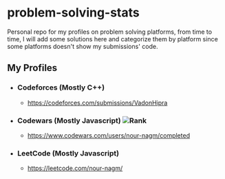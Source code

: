 # problem-solving-stats
Personal repo for my profiles on problem solving platforms, from time to time, I will add some solutions here and categorize them by platform since some platforms doesn't show my submissions' code.

## My Profiles
- ### **Codeforces** (Mostly C++) 
  - https://codeforces.com/submissions/VadonHipra
- ### **Codewars** (Mostly Javascript) ![Rank](https://www.codewars.com/users/nour-nagm/badges/micro)
  - https://www.codewars.com/users/nour-nagm/completed 
- ### **LeetCode** (Mostly Javascript)
  - https://leetcode.com/nour-nagm/ 
